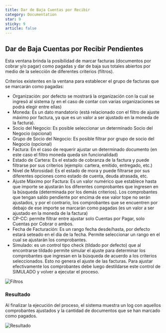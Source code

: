 ```yaml
---
title: Dar de Baja Cuentas por Recibir
category: Documentation
star: 9
sticky: 9
article: false
---
```


## Dar de Baja Cuentas por Recibir Pendientes

Esta ventana brinda la posibilidad de marcar facturas (documentos por cobrar y/o pagar) como pagadas y dar de baja sus totales abiertos por medio de la selección de diferentes criterios (filtros).

Criterios existentes en la ventana para establecer el grupo de facturas que se marcarán como pagadas:

* Organización: por defecto se mostrará la organización con la cual se ingresó al sistema (y en el caso de contar con varias organizaciones se podrá elegir entre ellas)
* Moneda: Es un dato mandatorio (está relacionado con el filtro de ajuste máximo por factura, ya que es un valor a ser ajustado en la moneda de la factura).
* Socio del Negocio: Es posible seleccionar un determinado Socio del Negocio (opcional)
* Grupo de Socio del Negocio: Es posible filtrar por grupo de socio del Negocio (opcional)
* Factura: En el caso de requerir ajustar un determinado documento (en este caso el filtro moneda queda sin funcionalidad)
* Estado de Cartera: Es el estado de cobranza de la factura y puede filtrarse por sus criterios (ejemplo: cartera, emitido, entregado, etc.)
* Nivel de Morosidad: Es el estado de mora y puede filtrarse por sus diferentes opciones como estado de cuenta, deuda atrasada, etc.
* Ajuste Máximo por Factura: Es un valor numérico que establece hasta que importe se ajustarán los diferentes comprobantes que ingresen en la búsqueda (determinada por los demás criterios). Los comprobantes que tengan saldo pendiente por encima de ese valor tope no serán ajustados, y por el contrario, los comprobantes que se encuentren por debajo de ese importe se marcarán como pagadas (es un valor a ser ajustado en la moneda de la factura)
* CP-CC: permite filtrar entre ajustar solo Cuentas por Pagar, solo Cuentas por Cobrar o ambos.
* Fecha de Facturación: Es un rango fecha desde/hasta, por defecto estará seteado en el día de la fecha. Permite seleccionar un rango en el cual se ajustarán los comprobantes.
* Simulado: es un control tipo check (tildado por defecto) que al encontrarse tildado permite simular el ajuste para determinar los comprobantes que ingresan en la búsqueda de acuerdo a los criterios seleccionados. Esto no genera el ajuste de las facturas. Para ajustar efectivamente los comprobantes debe luego destildarse este control de SIMULADO y volver a ejecutar el proceso.

![Filtros](/assets/img/docs/balance-management/bam-balance-image412.png)

### Resultado

Al finalizar la ejecución del proceso, el sistema muestra un log con aquellos comprobantes ajustados y la cantidad de documentos que se han marcado como pagados.

![Resultado](/assets/img/docs/balance-management/bam-balance-image413.png)